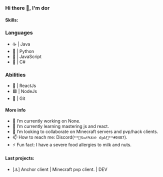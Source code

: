 ### Hi there 👋, I'm dor

#### Skills:
 ### Languages
  - ☕ | Java
  - 🐍 | Python
  - 📄 | JavaScript
  - 🍵 | C#
 ### Abilities
  - 🔷 | ReactJs
  - 🟩 | NodeJs
  - 📍 | Git

#### More info
- 🔭 I’m currently working on None.
- 🌱 I’m currently learning mastering js and react.
- 👯 I’m looking to collaborate on Minecraft servers and pvp/hack clients.
- 📫 How to reach me: Discord(`**💎𝒢𝑜𝒹𝒲𝒽𝒾𝓉𝑒 𝓁𝒾𝑔𝒽𝓉💎**#0487`).
- ⚡ Fun fact: I have a severe food allergies to milk and nuts.

#### Last projects:
 - [⚓] Anchor client | Minecraft pvp client. | DEV
